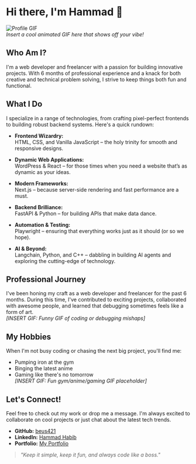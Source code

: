 # Hi there, I'm Hammad 👋

![Profile GIF]([](https://media0.giphy.com/media/v1.Y2lkPTc5MGI3NjExbGVmajZvamRodzQ4MDF1c2UzZjRuY21mNmUxOGs0aXpkMW5zN2l0diZlcD12MV9pbnRlcm5hbF9naWZfYnlfaWQmY3Q9Zw/ES9cAJlcxblRESzOH1/giphy.gif))  
*Insert a cool animated GIF here that shows off your vibe!*

## Who Am I?

I'm a web developer and freelancer with a passion for building innovative projects. With 6 months of professional experience and a knack for both creative and technical problem solving, I strive to keep things both fun and functional.

## What I Do

I specialize in a range of technologies, from crafting pixel-perfect frontends to building robust backend systems. Here's a quick rundown:

- **Frontend Wizardry:**  
  HTML, CSS, and Vanilla JavaScript – the holy trinity for smooth and responsive designs.

- **Dynamic Web Applications:**  
  WordPress & React – for those times when you need a website that’s as dynamic as your ideas.

- **Modern Frameworks:**  
  Next.js – because server-side rendering and fast performance are a must.

- **Backend Brilliance:**  
  FastAPI & Python – for building APIs that make data dance.

- **Automation & Testing:**  
  Playwright – ensuring that everything works just as it should (or so we hope).

- **AI & Beyond:**  
  Langchain, Python, and C++ – dabbling in building AI agents and exploring the cutting-edge of technology.

## Professional Journey

I've been honing my craft as a web developer and freelancer for the past 6 months. During this time, I've contributed to exciting projects, collaborated with awesome people, and learned that debugging sometimes feels like a form of art.  
*[INSERT GIF: Funny GIF of coding or debugging mishaps]*

## My Hobbies

When I'm not busy coding or chasing the next big project, you'll find me:

- Pumping iron at the gym  
- Binging the latest anime  
- Gaming like there's no tomorrow  
*[INSERT GIF: Fun gym/anime/gaming GIF placeholder]*

## Let's Connect!

Feel free to check out my work or drop me a message. I'm always excited to collaborate on cool projects or just chat about the latest tech trends.

- **GitHub:** [beus421](https://github.com/beus421)
- **LinkedIn:** [Hammad Habib](https://www.linkedin.com/in/hammad-habib-257b872ba/) <!-- Replace with your LinkedIn URL -->
- **Portfolio:** [My Portfolio](hammad-h.online) <!-- Replace with your portfolio URL -->

> *"Keep it simple, keep it fun, and always code like a boss."*

